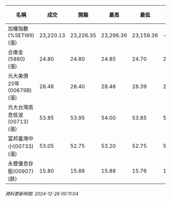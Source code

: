 | 名稱 | 成交 | 開盤 | 最高 | 最低 | 均價 | 成交金額(億) | 昨收 | 漲跌幅 | 漲跌 | 總量 | 昨量 | 振幅 |
| -------- | -------- | -------- | -------- |-------- | -------- | -------- |-------- |-------- |-------- | -------- | -------- |-------- |
|加權指數(%5ETWII) (漲)|23,220.13|23,226.35|23,296.36|23,159.36|-|3,063.75|23,120.24|0.43%|99.89|5,890,776|0|0.59%|
|合庫金(5880) (漲)|24.80|24.80|24.85|24.70|24.78|0.962|24.70|0.40%|0.10|3,883|5,978|0.61%|
|元大美債20年(00679B) (漲)|28.48|28.40|28.48|28.39|28.45|6.80|28.38|0.35%|0.10|23,917|50,470|0.32%|
|元大台灣高息低波(00713) (漲)|53.85|53.95|54.00|53.85|53.90|3.07|53.75|0.19%|0.10|5,697|5,977|0.28%|
|富邦臺灣中小(00733) (漲)|53.05|52.75|53.20|52.75|52.98|0.333|52.50|1.05%|0.55|628|601|0.86%|
|永豐優息存股(00907) (跌)|15.80|15.88|15.88|15.76|15.79|0.326|15.85|0.32%|0.05|2,065|3,333|0.76%|
###### 資料更新時間: 2024-12-26 00:11:04